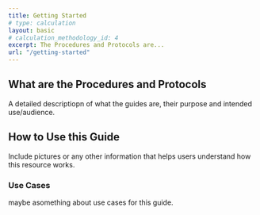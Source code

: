 ```yaml
---
title: Getting Started
# type: calculation
layout: basic
# calculation_methodology_id: 4
excerpt: The Procedures and Protocols are... 
url: "/getting-started"
---
```


## What are the Procedures and Protocols

A detailed descriptiopn of what the guides are, their purpose and intended use/audience.

## How to Use this Guide

Include pictures or any other information that helps users understand how this resource works.

### Use Cases

maybe asomething about use cases for this guide.
